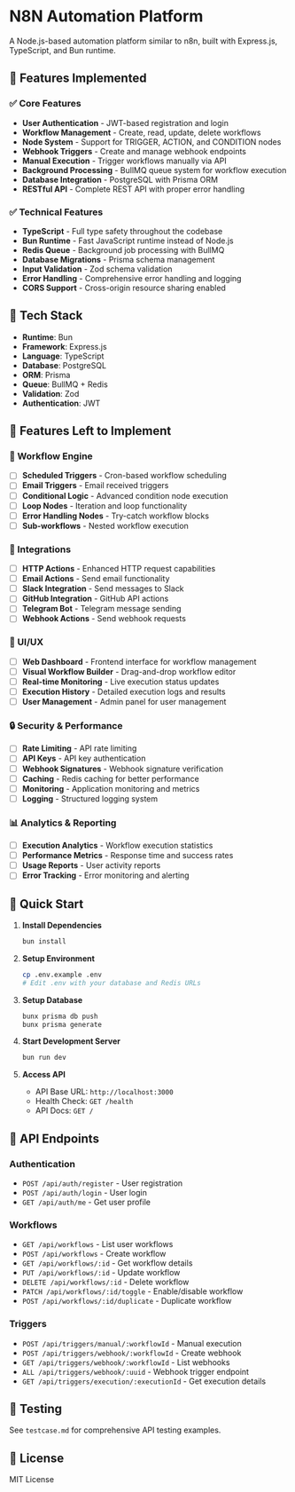 # N8N Automation Platform

A Node.js-based automation platform similar to n8n, built with Express.js, TypeScript, and Bun runtime.

## 🚀 Features Implemented

### ✅ Core Features
- **User Authentication** - JWT-based registration and login
- **Workflow Management** - Create, read, update, delete workflows
- **Node System** - Support for TRIGGER, ACTION, and CONDITION nodes
- **Webhook Triggers** - Create and manage webhook endpoints
- **Manual Execution** - Trigger workflows manually via API
- **Background Processing** - BullMQ queue system for workflow execution
- **Database Integration** - PostgreSQL with Prisma ORM
- **RESTful API** - Complete REST API with proper error handling

### ✅ Technical Features
- **TypeScript** - Full type safety throughout the codebase
- **Bun Runtime** - Fast JavaScript runtime instead of Node.js
- **Redis Queue** - Background job processing with BullMQ
- **Database Migrations** - Prisma schema management
- **Input Validation** - Zod schema validation
- **Error Handling** - Comprehensive error handling and logging
- **CORS Support** - Cross-origin resource sharing enabled

## 🔧 Tech Stack

- **Runtime**: Bun
- **Framework**: Express.js
- **Language**: TypeScript
- **Database**: PostgreSQL
- **ORM**: Prisma
- **Queue**: BullMQ + Redis
- **Validation**: Zod
- **Authentication**: JWT

## 🚧 Features Left to Implement

### 🔄 Workflow Engine
- [ ] **Scheduled Triggers** - Cron-based workflow scheduling
- [ ] **Email Triggers** - Email received triggers
- [ ] **Conditional Logic** - Advanced condition node execution
- [ ] **Loop Nodes** - Iteration and loop functionality
- [ ] **Error Handling Nodes** - Try-catch workflow blocks
- [ ] **Sub-workflows** - Nested workflow execution

### 🔌 Integrations
- [ ] **HTTP Actions** - Enhanced HTTP request capabilities
- [ ] **Email Actions** - Send email functionality
- [ ] **Slack Integration** - Send messages to Slack
- [ ] **GitHub Integration** - GitHub API actions
- [ ] **Telegram Bot** - Telegram message sending
- [ ] **Webhook Actions** - Send webhook requests

### 🎨 UI/UX
- [ ] **Web Dashboard** - Frontend interface for workflow management
- [ ] **Visual Workflow Builder** - Drag-and-drop workflow editor
- [ ] **Real-time Monitoring** - Live execution status updates
- [ ] **Execution History** - Detailed execution logs and results
- [ ] **User Management** - Admin panel for user management

### 🔒 Security & Performance
- [ ] **Rate Limiting** - API rate limiting
- [ ] **API Keys** - API key authentication
- [ ] **Webhook Signatures** - Webhook signature verification
- [ ] **Caching** - Redis caching for better performance
- [ ] **Monitoring** - Application monitoring and metrics
- [ ] **Logging** - Structured logging system

### 📊 Analytics & Reporting
- [ ] **Execution Analytics** - Workflow execution statistics
- [ ] **Performance Metrics** - Response time and success rates
- [ ] **Usage Reports** - User activity reports
- [ ] **Error Tracking** - Error monitoring and alerting

## 🚀 Quick Start

1. **Install Dependencies**
   ```bash
   bun install
   ```

2. **Setup Environment**
   ```bash
   cp .env.example .env
   # Edit .env with your database and Redis URLs
   ```

3. **Setup Database**
   ```bash
   bunx prisma db push
   bunx prisma generate
   ```

4. **Start Development Server**
   ```bash
   bun run dev
   ```

5. **Access API**
   - API Base URL: `http://localhost:3000`
   - Health Check: `GET /health`
   - API Docs: `GET /`

## 📝 API Endpoints

### Authentication
- `POST /api/auth/register` - User registration
- `POST /api/auth/login` - User login
- `GET /api/auth/me` - Get user profile

### Workflows
- `GET /api/workflows` - List user workflows
- `POST /api/workflows` - Create workflow
- `GET /api/workflows/:id` - Get workflow details
- `PUT /api/workflows/:id` - Update workflow
- `DELETE /api/workflows/:id` - Delete workflow
- `PATCH /api/workflows/:id/toggle` - Enable/disable workflow
- `POST /api/workflows/:id/duplicate` - Duplicate workflow

### Triggers
- `POST /api/triggers/manual/:workflowId` - Manual execution
- `POST /api/triggers/webhook/:workflowId` - Create webhook
- `GET /api/triggers/webhook/:workflowId` - List webhooks
- `ALL /api/triggers/webhook/:uuid` - Webhook trigger endpoint
- `GET /api/triggers/execution/:executionId` - Get execution details

## 🧪 Testing

See `testcase.md` for comprehensive API testing examples.

## 📄 License

MIT License